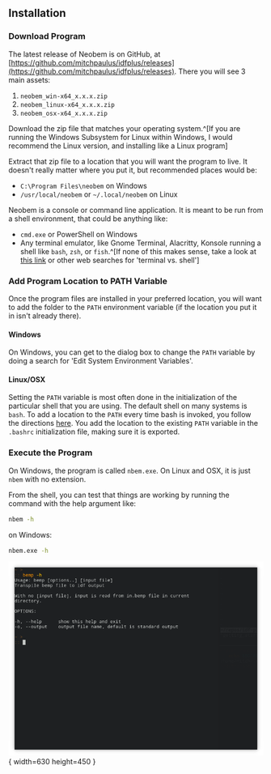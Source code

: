 ## Installation

### Download Program

The latest release of Neobem is on GitHub, at
[https://github.com/mitchpaulus/idfplus/releases](https://github.com/mitchpaulus/idfplus/releases).
There you will see 3 main assets:

1. `neobem_win-x64_x.x.x.zip`
2. `neobem_linux-x64_x.x.x.zip`
3. `neobem_osx-x64_x.x.x.zip`

Download the zip file that matches your operating system.^[If you are
running the Windows Subsystem for Linux within Windows, I would
recommend the Linux version, and installing like a Linux program]

Extract that zip file to a location that you will want the program to
live. It doesn't really matter where you put it, but recommended places
would be:

- `C:\Program Files\neobem` on Windows
- `/usr/local/neobem` or `~/.local/neobem` on Linux

Neobem is a console or command line application. It is meant to be run
from a shell environment, that could be anything like:

- `cmd.exe` or PowerShell on Windows
- Any terminal emulator, like Gnome Terminal, Alacritty, Konsole running
  a shell like `bash`, `zsh`, or `fish`.^[If none of this makes sense, take a look at [this link](https://www.unixsheikh.com/articles/the-terminal-the-console-and-the-shell-what-are-they.html) or other web searches for 'terminal vs. shell']


### Add Program Location to PATH Variable

Once the program files are installed in your preferred location, you
will want to add the folder to the `PATH` environment variable (if the
location you put it in isn't already there).

#### Windows

On Windows, you can get to the dialog box to change the `PATH` variable
by doing a search for 'Edit System Environment Variables'.


#### Linux/OSX

Setting the `PATH` variable is most often done in the initialization of
the particular shell that you are using. The default shell on many
systems is `bash`. To add a location to the `PATH` every time bash is
invoked, you follow the directions [here](<++>). You add the location to
the existing `PATH` variable in the `.bashrc` initialization file,
making sure it is exported.



### Execute the Program

On Windows, the program is called `nbem.exe`. On Linux and OSX, it is
just `nbem` with no extension.

From the shell, you can test that things are working by running the
command with the help argument like:

```sh
nbem -h
```

on Windows:

```sh
nbem.exe -h
```

![Output from help command](img/help_output.png){ width=630 height=450 }
